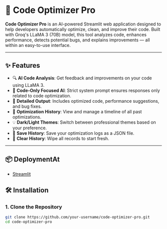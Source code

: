 # 🚀 Code Optimizer Pro

**Code Optimizer Pro** is an AI-powered Streamlit web application designed to help developers automatically optimize, clean, and improve their code. Built with Groq's LLaMA 3 (70B) model, this tool analyzes code, enhances performance, detects potential bugs, and explains improvements — all within an easy-to-use interface.

---

## ✨ Features

- 🔍 **AI Code Analysis**: Get feedback and improvements on your code using LLaMA 3.
- 🧠 **Code-Only Focused AI**: Strict system prompt ensures responses only related to code optimization.
- 💬 **Detailed Output**: Includes optimized code, performance suggestions, and bug fixes.
- 📂 **Optimization History**: View and manage a timeline of all past optimizations.
- 💡 **Dark/Light Themes**: Switch between professional themes based on your preference.
- 💾 **Save History**: Save your optimization logs as a JSON file.
- 🧹 **Clear History**: Wipe all records to start fresh.

---

## 📦 DeploymentAt

- [Streamlit](https://huggingface.co/spaces/Naz786/CodeOptimizer)
## 🛠️ Installation

### 1. Clone the Repository
```bash
git clone https://github.com/your-username/code-optimizer-pro.git
cd code-optimizer-pro

